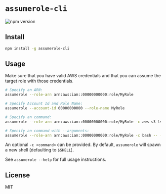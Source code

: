 # `assumerole-cli`

![npm version](https://img.shields.io/npm/v/assumerole-cli.svg)

## Install

```bash
npm install -g assumerole-cli
```

## Usage

Make sure that you have valid AWS credentials and that you can assume the target role with those credentials.

```bash
# Specify an ARN:
assumerole --role-arn arn:aws:iam::00000000000:role/MyRole

# Specify Account Id and Role Name:
assumerole --account-id 00000000000 --role-name MyRole

# Specify an command:
assumerole --role-arn arn:aws:iam::00000000000:role/MyRole -c aws s3 ls

# Specify an command with --arguments:
assumerole --role-arn arn:aws:iam::00000000000:role/MyRole -c bash -- --version
```

An optional `-c <command>` can be provided.
By default, `assumerole` will spawn a new shell (defaulting to `$SHELL`).

See `assumerole --help` for full usage instructions.

## License

MIT
